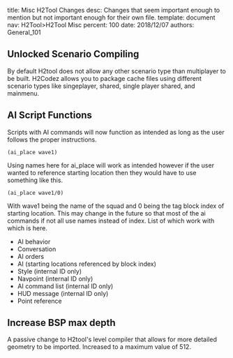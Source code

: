 title:      Misc H2Tool Changes
desc:       Changes that seem important enough to mention but not important enough for their own file.
template:   document
nav:        H2Tool>H2Tool Misc
percent:    100
date:       2018/12/07
authors:    General_101

## Unlocked Scenario Compiling
By default H2tool does not allow any other scenario type than multiplayer to be built. H2Codez allows you to package cache files using different scenario types like singeplayer, shared, single player shared, and mainmenu.

## AI Script Functions
Scripts with AI commands will now function as intended as long as the user follows the proper instructions.

```
(ai_place wave1)
```

Using names here for ai_place will work as intended however if the user wanted to reference starting location then they would have to use something like this.

```
(ai_place wave1/0)
```

With wave1 being the name of the squad and 0 being the tag block index of starting location. This may change in the future so that most of the ai commands if not all use names instead of index.
List of which work with which is here.

- AI behavior
- Conversation
- AI orders
- AI (starting locations referenced by block index)
- Style (internal ID only)
- Navpoint (internal ID only)
- AI command list (internal ID only)
- HUD message (internal ID only)
- Point reference

## Increase BSP max depth
A passive change to H2tool's level compiler that allows for more detailed geometry to be imported. Increased to a maximum value of 512.